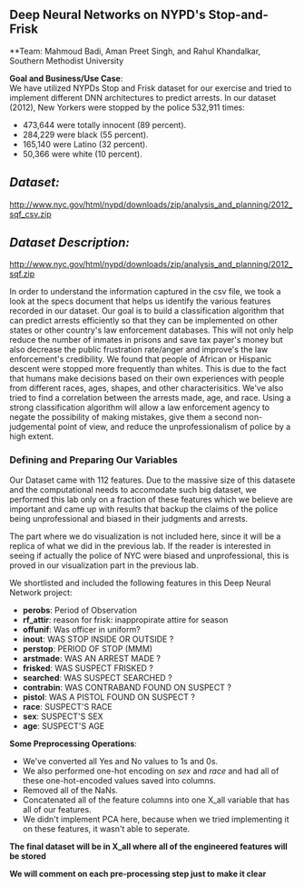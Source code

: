 ## Deep Neural Networks on NYPD's  Stop-and-Frisk 
**Team:  Mahmoud Badi, Aman Preet Singh, and Rahul Khandalkar, Southern Methodist University 

**Goal and Business/Use Case**:  
We have utilized NYPDs Stop and Frisk dataset for our exercise and tried to implement different DNN architectures to predict arrests. 
In our dataset (2012), New Yorkers were stopped by the police 532,911 times:
- 473,644 were totally innocent (89 percent).
- 284,229 were black (55 percent).
- 165,140 were Latino (32 percent).
- 50,366 were white (10 percent).

## *Dataset:*
http://www.nyc.gov/html/nypd/downloads/zip/analysis_and_planning/2012_sqf_csv.zip

## *Dataset Description:*
http://www.nyc.gov/html/nypd/downloads/zip/analysis_and_planning/2012_sqf.zip

In order to understand the information captured in the csv file, we took a look at the specs document that helps us identify the various features recorded in our dataset.
Our goal is to build a classification algorithm that can predict arrests efficiently so that they can be implemented on other states or other country's law enforcement databases. This will not only help reduce the number of inmates in prisons and save tax payer's money but also decrease the public frustration rate/anger and improve's the law enforcement's credibility.
We found that people of African or Hispanic descent were stopped more frequently than whites. This is due to the fact that humans make decisions based on their own experiences with people from different races, ages, shapes, and other characterisitics. We've also tried to find a correlation between the arrests made, age, and race.
Using a strong classification algorithm will allow a law enforcement agency to negate the possibility of making mistakes, give them a second non-judgemental point of view, and reduce the unprofessionalism of police by a high extent.
### Defining and Preparing Our Variables 

Our Dataset came with 112 features. Due to the massive size of this datasete  and the computational needs to accomodate such big dataset, we performed this lab only on a fraction of these  features which we believe are important and came up with results that backup the claims of the police being unprofessional and biased in their judgments and arrests. 

The part where we do visualization is not included here, since it will be a replica of what we did in the previous lab. If the reader is interested in seeing if actually the police of NYC were biased and unprofessional, this is proved in our visualization part in the previous lab. 

We shortlisted and included the following features in this Deep Neural Network project:

* **perobs**: Period of Observation
* **rf_attir**: reason for frisk: inappropirate attire for season 
* **offunif**: Was officer in uniform? 
* **inout**: WAS STOP INSIDE OR OUTSIDE ?
* **perstop**: PERIOD OF STOP (MMM)
* **arstmade**: WAS AN ARREST MADE ?
* **frisked**: WAS SUSPECT FRISKED ?
* **searched**: WAS SUSPECT SEARCHED ?
* **contrabin**: WAS CONTRABAND FOUND ON SUSPECT ?
* **pistol**: WAS A PISTOL FOUND ON SUSPECT ?
* **race**: SUSPECT'S RACE
* **sex**: SUSPECT'S SEX
* **age**: SUSPECT'S AGE 

**Some Preprocessing Operations**:

* We've converted all Yes and No values to 1s and 0s.
* We also performed one-hot encoding on *sex* and *race* and had all of these one-hot-encoded values saved into columns.
* Removed all of the NaNs.
* Concatenated all of the feature columns into one X_all variable that has all of our features.
* We didn't implement PCA here, because when we tried implementing it on these features, it wasn't able to seperate.

**The final dataset will be in X_all where all of the engineered features will be stored** 

**We will comment on each pre-processing step just to make it clear**
